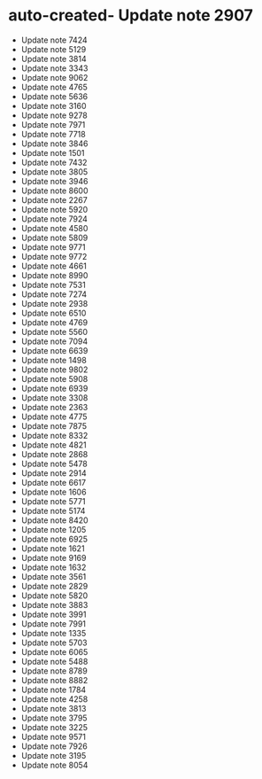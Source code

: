 # auto-created- Update note 2907
- Update note 7424
- Update note 5129
- Update note 3814
- Update note 3343
- Update note 9062
- Update note 4765
- Update note 5636
- Update note 3160
- Update note 9278
- Update note 7971
- Update note 7718
- Update note 3846
- Update note 1501
- Update note 7432
- Update note 3805
- Update note 3946
- Update note 8600
- Update note 2267
- Update note 5920
- Update note 7924
- Update note 4580
- Update note 5809
- Update note 9771
- Update note 9772
- Update note 4661
- Update note 8990
- Update note 7531
- Update note 7274
- Update note 2938
- Update note 6510
- Update note 4769
- Update note 5560
- Update note 7094
- Update note 6639
- Update note 1498
- Update note 9802
- Update note 5908
- Update note 6939
- Update note 3308
- Update note 2363
- Update note 4775
- Update note 7875
- Update note 8332
- Update note 4821
- Update note 2868
- Update note 5478
- Update note 2914
- Update note 6617
- Update note 1606
- Update note 5771
- Update note 5174
- Update note 8420
- Update note 1205
- Update note 6925
- Update note 1621
- Update note 9169
- Update note 1632
- Update note 3561
- Update note 2829
- Update note 5820
- Update note 3883
- Update note 3991
- Update note 7991
- Update note 1335
- Update note 5703
- Update note 6065
- Update note 5488
- Update note 8789
- Update note 8882
- Update note 1784
- Update note 4258
- Update note 3813
- Update note 3795
- Update note 3225
- Update note 9571
- Update note 7926
- Update note 3195
- Update note 8054
